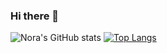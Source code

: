 ### Hi there 👋

<!--
**nora-maleki/nora-maleki** is a ✨ _special_ ✨ repository because its `README.md` (this file) appears on your GitHub profile.

Here are some ideas to get you started:

- 🔭 I’m currently working on ...
- 🌱 I’m currently learning ...
- 👯 I’m looking to collaborate on ...
- 🤔 I’m looking for help with ...
- 💬 Ask me about ...
- 📫 How to reach me: ...
- 😄 Pronouns: ...
- ⚡ Fun fact: ...
-->

![Nora's GitHub stats](https://github-readme-stats.vercel.app/api?username=nora-maleki&theme=maroongold&show_icons=true)
[![Top Langs](https://github-readme-stats.vercel.app/api/top-langs/?username=nora-maleki&langs_count=8)](https://github.com/nora-maleki/github-readme-stats)

<!-- [![Nora's wakatime stats](https://github-readme-stats.vercel.app/api/wakatime?username=nora-maleki)](https://github.com/nora-maleki/github-readme-stats) -->

